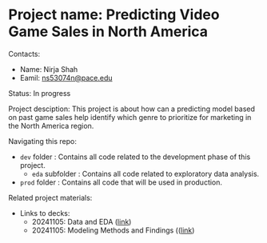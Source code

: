 # Project name: Predicting Video Game Sales in North America

Contacts:
* Name: Nirja Shah
* Eamil: ns53074n@pace.edu

Status: In progress 

Project desciption:
This project is about how can a predicting model based on past game sales help identify which genre to prioritize for marketing in the North America region. 

Navigating this repo:
* `dev` folder : Contains all code related to the development phase of this project.
    * `eda` subfolder : Contains all code related to exploratory data analysis.
* `prod` folder : Contains all code that will be used in production.

Related project materials:
* Links to decks: 
    * 20241105: Data and EDA ([link](https://github.com/nirjashah-0-0/Video-Game-Sales-Project/blob/main/dev/eda/EDA_and_Data_Deck.pdf))
    * 20241105: Modeling Methods and Findings (([link](https://github.com/nirjashah-0-0/Video-Game-Sales-Project/blob/main/dev/models/Methods_Finding_Recommendation.pdf))
